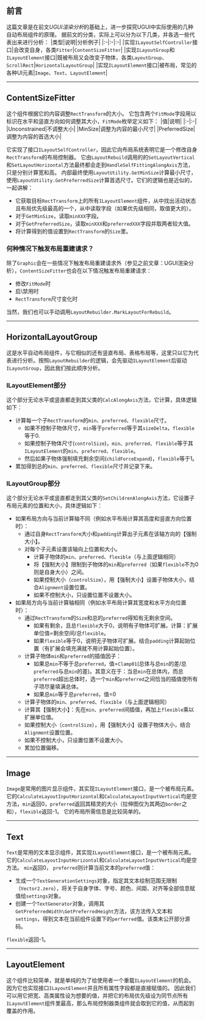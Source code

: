 ## 前言
这篇文章是在前文*UGUI渲染分析*的基础上，进一步探究UGUI中实际使用的几种自动布局组件的原理。
据前文的分类，实际上可以分为以下几类，并各选一些代表出来进行分析：
|类型|说明|分析例子|
|:-|:-|:-|
|实现`ILayoutSelfController`接口|会改变自身，各类`Fitter`|`ContentSizeFitter`|
|实现`ILayoutGroup`和`ILayoutElement`接口|既被布局又会改变子物体，各类`LayoutGroup`、`ScrollRect`|`HorizontalLayoutGroup`|
|实现`ILayoutElement`接口|被布局，常见的各种UI元素|`Image`、`Text`、`LayoutElement`|
***
<!--more-->
## ContentSizeFitter
这个组件根据它的内容调整`RectTransform`的大小。
它包含两个`FitMode`字段用以标识在水平和竖直方向如何调整其大小，`FitMode`枚举定义如下：
|值|说明|
|:-|:-|
|Unconstrained|不调整大小|
|MinSize|调整为内容的最小尺寸|
|PreferredSize|调整为内容的首选大小|

它实现了接口`ILayoutSelfController`，因此它向布局系统表明它是一个修改自身`RectTransform`的布局控制器。
它由`LayoutRebuild`调用的的`SetLayoutVertical`和`SetLayoutHorizontal`方法最终都会走到`HandleSelfFittingAlongAxis`方法，只是分别计算宽和高。
内部最终使用`LayoutUtility.GetMinSize`计算最小尺寸，使用`LayoutUtility.GetPreferredSize`计算首选尺寸。它们的逻辑也是近似的，一起讲解：
- 它获取目标`RectTransform`上的所有`ILayoutElement`组件，从中找出活动状态且布局优先级最高的一个，从中读取字段（如果优先级相同，取值更大的）。
- 对于`GetMinSize`，读取`minXXX`字段。
- 对于`GetPreferredSize`，读取`minXXX`和`preferredXXX`字段并取两者较大值。
- 将计算得到的值设置到`RectTransform`的`Size`里。
### 何种情况下触发布局重建请求？
除了`Graphic`会在一些情况下触发布局重建请求外（参见之前文章：UGUI渲染分析），`ContentSizeFitter`也会在以下情况触发布局重建请求：
- 修改`FitMode`时
- 启\禁用时
- `RectTransform`尺寸变化时

当然，我们也可以手动调用`LayoutRebuilder.MarkLayoutForRebuild`。
***
## HorizontalLayoutGroup
这是水平自动布局组件，与它相似的还有竖直布局、表格布局等，这里只以它为代表进行分析。按照`LayoutRebuilder`的逻辑，会先驱动`ILayoutElement`后驱动`ILayoutGroup`，因此我们按此顺序分析。
### ILayoutElement部分
这个部分无论水平或竖直都走到其父类的`CalcAlongAxis`方法，它计算，具体逻辑如下：
- 计算每一个子`RectTransform`的`min`、`preferred`、`flexible`尺寸。
    - 如果不控制子物体尺寸，`min`等于`preferred`等于其`sizeDelta`，`flexible`等于0.
    - 如果控制子物体尺寸(`controlSize`)，`min`、`preferred`、`flexible`等于其`ILayoutElement`的`min`、`preferred`、`flexible`。
    - 然后如果子物体强制填充剩余空间(`childForceExpand`)，`flexible`等于1。
- 累加得到总的`min`、`preferred`、`flexible`尺寸并记录下来。
### ILayoutGroup部分
这个部分无论水平或竖直都走到其父类的`SetChildrenAlongAxis`方法，它设置子布局元素的位置和大小，具体逻辑如下：
- 如果布局方向与当前计算轴不同（例如水平布局计算其高度和竖直方向位置时）：
    - 通过自身`RectTransform`大小和`padding`计算出子元素在该轴方向的【强制大小】。
    - 对每个子元素设置该轴向上位置和大小。
        - 计算子物体的`min`、`preferred`、`flexible`（与上面逻辑相同）
        - 将【强制大小】限制到子物体的`min`和`preferred`（如果`flexible`不为0则是自身大小）之间。
        - 如果控制大小（`controlSize`），用【强制大小】设置子物体大小，结合`Alignment`设置位置。
        - 如果不控制大小，只设置位置不设置大小。
- 如果局方向与当前计算轴相同（例如水平布局计算其宽度和水平方向位置时）：
    - 通过`RectTransform`的`Size`和总的`preferred`得知有无剩余空间。
        - 如果有剩余，且总`flexible`大于0，说明有子物体可扩展。计算：扩展单位值=剩余空间/总`flexible`。
        - 如果`flexible`等于0，说明无子物体可扩展。结合`padding`计算起始位置（有扩展会填充满就不用计算起始位置）。
    - 计算子物体`min`和`preferred`的插值因子：
        - 如果总`min`不等于总`preferred`，值=`Clamp01`(总体与总`min`的差/总`preferred`与总`min`的差)。其意义在于：当总`min`在总体内，而总`preferred`超出总体时，选一个`min`和`preferred`之间恰当的插值使所有子项尽量填满总体。
        - 如果总`min`等于总`preferred`，值=0
    - 计算子物体的`min`、`preferred`、`flexible`（与上面逻辑相同）
    - 计算其【强制大小】：先在`min`、`preferred`间插值，再加上`flexible`乘以扩展单位值。
    - 如果控制大小（`controlSize`），用【强制大小】设置子物体大小，结合`Alignment`设置位置。
    - 如果不控制大小，只设置位置不设置大小。
    - 累加位置偏移。

***
## Image
`Image`是常用的图片显示组件，其实现`ILayoutElement`接口，是一个被布局元素。
它的`CalculateLayoutInputHorizontal`和`CalculateLayoutInputVertical`均是空方法，`min`返回0，`preferred`返回其精灵的大小（拉伸图仅为其两边`border`之和），`flexible`返回-1。
它的布局所需信息是比较简单的。
***
## Text
`Text`是常用的文本显示组件，其实现`ILayoutElement`接口，是一个被布局元素。
它的`CalculateLayoutInputHorizontal`和`CalculateLayoutInputVertical`均是空方法。
`min`返回0，
`preferred`则计算当前文本的`preferred`值：
- 生成一个`TextGenerationSettings`对象，指定其文本绘制范围无限制（`Vector2.zero`），将关于自身字体、字号、颜色、间距、对齐等全部信息赋值给`settings`对象。
- 创建一个`TextGenerator`对象，调用其`GetPreferredWidth\GetPreferredHeight`方法，该方法传入文本和`settings`，得到文本在当前组件设置下的`perferred`值。该类未公开部分源码。

`flexible`返回-1。
***
## LayoutElement
这个组件比较简单，就是单纯的为了给使用者一个重载`ILayoutElement`的机会。因为它也实现接口`ILayoutElement`并且所有属性字段都是直接赋值的。
因此我们可以用它把宽、高类属性设为想要的值，并把它的布局优先级设为同节点所有`ILayoutElement`组件里最高，那么布局控制器类组件就会取到它的值，从而起到覆盖的作用。